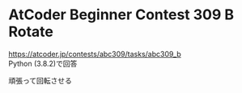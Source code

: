 #  AtCoder Beginner Contest 309 B Rotate  
https://atcoder.jp/contests/abc309/tasks/abc309_b  
Python (3.8.2)で回答  

頑張って回転させる
